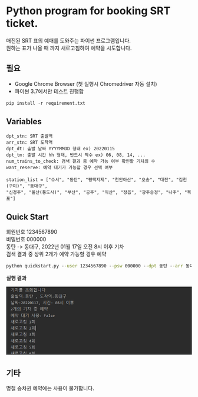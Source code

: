 # Python program for booking SRT ticket.


매진된 SRT 표의 예매를 도와주는 파이썬 프로그램입니다.  
원하는 표가 나올 때 까지 새로고침하여 예약을 시도합니다.

  
## 필요
- Google Chrome Browser (첫 실행시 Chromedriver 자동 설치)
- 파이썬 3.7에서만 테스트 진행함

```py
pip install -r requirement.txt
```


## Variables
    dpt_stn: SRT 출발역
    arr_stn: SRT 도착역
    dpt_dt: 출발 날짜 YYYYMMDD 형태 ex) 20220115
    dpt_tm: 출발 시간 hh 형태, 반드시 짝수 ex) 06, 08, 14, ...
    num_trains_to_check: 검색 결과 중 예약 가능 여부 확인할 기차의 수
    want_reserve: 예약 대기가 가능할 경우 선택 여부

    station_list = ["수서", "동탄", "평택지제", "천안아산", "오송", "대전", "김천(구미)", "동대구",
    "신경주", "울산(통도사)", "부산", "공주", "익산", "정읍", "광주송정", "나주", "목포"]


## Quick Start

회원번호 1234567890  
비밀번호 000000  
동탄 -> 동대구, 2022년 01월 17일 오전 8시 이후 기차  
검색 결과 중 상위 2개가 예약 가능할 경우 예약

```cmd
python quickstart.py --user 1234567890 --psw 000000 --dpt 동탄 --arr 동대구 --dt 20220117 --tm 08
```


**실행 결과**

![](./img/img1.png)

## 기타  
명절 승차권 예약에는 사용이 불가합니다.